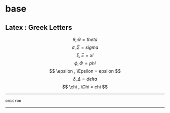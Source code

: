 # base

## Latex : Greek Letters
$$ \theta , \Theta = theta $$
$$ \sigma , \Sigma = sigma $$
$$ \xi , \Xi = xi $$
$$ \phi , \Phi = phi $$
$$ \epsilon , \Epsilon = epsilon $$
$$ \delta , \Delta = delta $$
$$ \chi , \Chi = chi $$

*** 
`omicron`
***